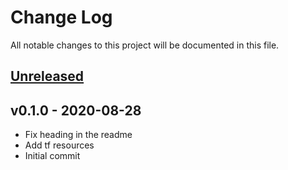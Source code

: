 # Change Log

All notable changes to this project will be documented in this file.

<a name="unreleased"></a>

## [Unreleased]




<a name="v0.1.0"></a>

## v0.1.0 - 2020-08-28


- Fix heading in the readme
- Add tf resources
- Initial commit


[Unreleased]: https://github.com/KeisukeYamashita/terraform-aws-vpc-peeering-mongo-atlas/compare/v0.1.0...HEAD
